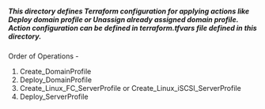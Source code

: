 ##### This directory defines Terraform configuration for applying actions like Deploy domain profile or Unassign already assigned domain profile. Action configuration can be defined in terraform.tfvars file defined in this directory.

Order of Operations -
1. Create_DomainProfile
2. Deploy_DomainProfile
3. Create_Linux_FC_ServerProfile or Create_Linux_iSCSI_ServerProfile
4. Deploy_ServerProfile
